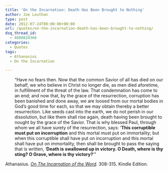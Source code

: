 ```yaml
---
title: 'On the Incarnation: Death Has Been Brought to Nothing'
author: Joe Louthan
type: post
date: 2012-07-24T00:00:00+00:00
url: /quotes/on-the-incarnation-death-has-been-brought-to-nothing/
dsq_thread_id:
  - 4880824366
categories:
  - Quotes
tags:
  - Athanasius
  - On the Incarnation

---
```

<p style="padding-left: 30px">
  &#8220;Have no fears then. Now that the common Savior of all has died on our behalf, we who believe in Christ no longer die, as men died aforetime, in fulfillment of the threat of the law. That condemnation has come to an end; and now that, by the grace of the resurrection, corruption has been banished and done away, we are loosed from our mortal bodies in God&#8217;s good time for each, so that we may obtain thereby a better resurrection. Like seeds cast into the earth, we do not perish in our dissolution, but like them shall rise again, death having been brought to nought by the grace of the Savior. That is why blessed Paul, through whom we all have surety of the resurrection, says: &#8216;<strong>This corruptible must put on incorruption</strong> and this mortal must put on immortality; but when this corruptible shall have put on incorruption and this mortal shall have put on immortality, then shall be brought to pass the saying that is written, &#8216;<strong>Death is swallowed up in victory. O Death, where is thy sting? O Grave, where is thy victory?</strong>&#8216;&#8221;
</p>

Athanasius. <a href="https://www.amazon.com/dp/B003CYLD5C/ref=as_li_ss_til?tag=iamlipr-20&camp=0&creative=0&linkCode=as4&creativeASIN=B003CYLD5C&adid=1S8V1F2MD1Y96Z9KJAFC&" target="_blank"><em>On The Incarnation of the Word</em></a>. 308-315. Kindle Edition.
